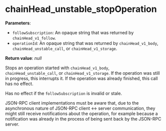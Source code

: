 # chainHead_unstable_stopOperation

**Parameters**:

- `followSubscription`: An opaque string that was returned by `chainHead_v1_follow`.
- `operationId`: An opaque string that was returned by `chainHead_v1_body`, `chainHead_unstable_call`, or `chainHead_v1_storage`.

**Return value**: *null*

Stops an operation started with `chainHead_v1_body`, `chainHead_unstable_call`, or `chainHead_v1_storage`. If the operation was still in progress, this interrupts it. If the operation was already finished, this call has no effect.

Has no effect if the `followSubscription` is invalid or stale.

JSON-RPC client implementations must be aware that, due to the asynchronous nature of JSON-RPC client <-> server communication, they might still receive notifications about the operation, for example because a notification was already in the process of being sent back by the JSON-RPC server.
